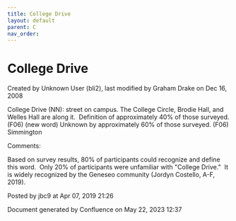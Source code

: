 ```yaml
---
title: College Drive
layout: default
parent: C
nav_order:
---
```


# College Drive

Created by  Unknown User (bli2), last modified by  Graham Drake on Dec 16, 2008

College Drive (NN): street on campus. The College Circle, Brodie Hall, and Welles Hall are along it.  Definition of approximately 40% of those surveyed. (F06) (new word) Unknown by approximately 60% of those surveyed. (F06) Simmington

Comments:

Based on survey results, 80% of participants could recognize and define this word.  Only 20% of participants were unfamiliar with &quot;College Drive.&quot;  It is widely recognized by the Geneseo community (Jordyn Costello, A-F, 2019).

Posted by jbc9 at Apr 07, 2019 21:26

Document generated by Confluence on May 22, 2023 12:37


